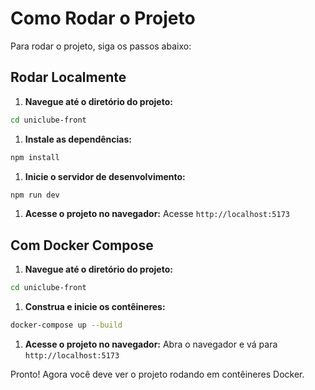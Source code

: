 # Como Rodar o Projeto

Para rodar o projeto, siga os passos abaixo:

## Rodar Localmente


1. **Navegue até o diretório do projeto:**
  ```bash
  cd uniclube-front
  ```

1. **Instale as dependências:**
  ```bash
  npm install
  ```

1. **Inicie o servidor de desenvolvimento:**
  ```bash
  npm run dev
  ```

1. **Acesse o projeto no navegador:**
  Acesse `http://localhost:5173`


##  Com Docker Compose

1. **Navegue até o diretório do projeto:**
  ```bash
  cd uniclube-front
  ```

1. **Construa e inicie os contêineres:**
  ```bash
  docker-compose up --build
  ```

1. **Acesse o projeto no navegador:**
  Abra o navegador e vá para `http://localhost:5173`

Pronto! Agora você deve ver o projeto rodando em contêineres Docker.
